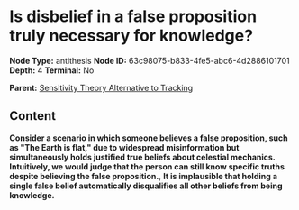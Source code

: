 # Is disbelief in a false proposition truly necessary for knowledge?

**Node Type:** antithesis
**Node ID:** 63c98075-b833-4fe5-abc6-4d2886101701
**Depth:** 4
**Terminal:** No

**Parent:** [Sensitivity Theory Alternative to Tracking](sensitivity-theory-alternative-to-tracking-synthesis-9222f367-1825-467f-9517-930e3d578e05.md)

## Content

**Consider a scenario in which someone believes a false proposition, such as "The Earth is flat," due to widespread misinformation but simultaneously holds justified true beliefs about celestial mechanics. Intuitively, we would judge that the person can still know specific truths despite believing the false proposition.**, **It is implausible that holding a single false belief automatically disqualifies all other beliefs from being knowledge.**
